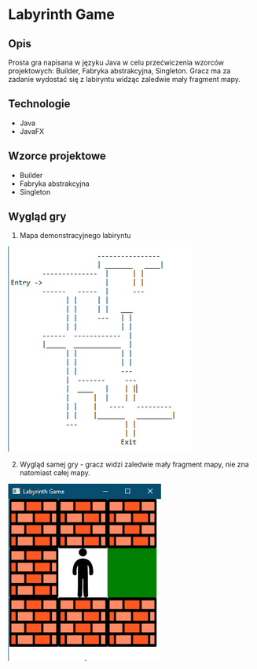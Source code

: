 # Labyrinth Game



## Opis

Prosta gra napisana w języku Java w celu przećwiczenia wzorców projektowych: Builder, Fabryka abstrakcyjna, Singleton. Gracz ma za zadanie wydostać się z labiryntu widząc zaledwie mały fragment mapy.



## Technologie

* Java
* JavaFX



## Wzorce projektowe

* Builder
* Fabryka abstrakcyjna
* Singleton



## Wygląd gry

1. Mapa demonstracyjnego labiryntu

![image-20220207150020364](screens/image-20220207150020364.png)

2. Wygląd samej gry - gracz widzi zaledwie mały fragment mapy, nie zna natomiast całej mapy.

![image-20220207150128824](screens/image-20220207150128824.png)